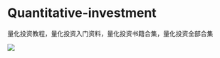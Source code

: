 # Quantitative-investment
量化投资教程，量化投资入门资料，量化投资书籍合集，量化投资全部合集

![](https://upload-images.jianshu.io/upload_images/4034742-ea88970a5de251f1.png?imageMogr2/auto-orient/strip%7CimageView2/2/w/1240)
